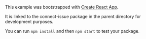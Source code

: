 This example was bootstrapped with [Create React App](https://github.com/facebook/create-react-app).

It is linked to the connect-issue package in the parent directory for development purposes.

You can run `npm install` and then `npm start` to test your package.
